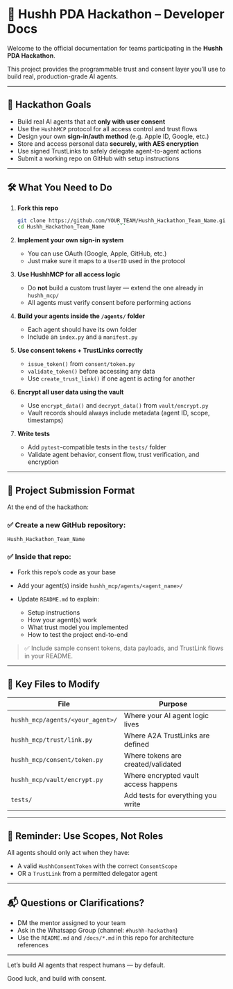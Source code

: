 # 📖 Hushh PDA Hackathon – Developer Docs

Welcome to the official documentation for teams participating in the **Hushh PDA Hackathon**.

This project provides the programmable trust and consent layer you’ll use to build real, production-grade AI agents.

---

## 🚀 Hackathon Goals

- Build real AI agents that act **only with user consent**
- Use the `HushhMCP` protocol for all access control and trust flows
- Design your own **sign-in/auth method** (e.g. Apple ID, Google, etc.)
- Store and access personal data **securely, with AES encryption**
- Use signed TrustLinks to safely delegate agent-to-agent actions
- Submit a working repo on GitHub with setup instructions

---

## 🛠 What You Need to Do

1. **Fork this repo**

   ```bash
   git clone https://github.com/YOUR_TEAM/Hushh_Hackathon_Team_Name.git
   cd Hushh_Hackathon_Team_Name    ```

2. **Implement your own sign-in system**

   * You can use OAuth (Google, Apple, GitHub, etc.)
   * Just make sure it maps to a `UserID` used in the protocol

3. **Use HushhMCP for all access logic**

   * Do **not** build a custom trust layer — extend the one already in `hushh_mcp/`
   * All agents must verify consent before performing actions

4. **Build your agents inside the `/agents/` folder**

   * Each agent should have its own folder
   * Include an `index.py` and a `manifest.py`

5. **Use consent tokens + TrustLinks correctly**

   * `issue_token()` from `consent/token.py`
   * `validate_token()` before accessing any data
   * Use `create_trust_link()` if one agent is acting for another

6. **Encrypt all user data using the vault**

   * Use `encrypt_data()` and `decrypt_data()` from `vault/encrypt.py`
   * Vault records should always include metadata (agent ID, scope, timestamps)

7. **Write tests**

   * Add `pytest`-compatible tests in the `tests/` folder
   * Validate agent behavior, consent flow, trust verification, and encryption

---

## 🧪 Project Submission Format

At the end of the hackathon:

### ✅ Create a new GitHub repository:

```
Hushh_Hackathon_Team_Name
```

### ✅ Inside that repo:

* Fork this repo’s code as your base
* Add your agent(s) inside `hushh_mcp/agents/<agent_name>/`
* Update `README.md` to explain:

  * Setup instructions
  * How your agent(s) work
  * What trust model you implemented
  * How to test the project end-to-end

> ✅ Include sample consent tokens, data payloads, and TrustLink flows in your README.

---

## 📁 Key Files to Modify

| File                             | Purpose                              |
| -------------------------------- | ------------------------------------ |
| `hushh_mcp/agents/<your_agent>/` | Where your AI agent logic lives      |
| `hushh_mcp/trust/link.py`        | Where A2A TrustLinks are defined     |
| `hushh_mcp/consent/token.py`     | Where tokens are created/validated   |
| `hushh_mcp/vault/encrypt.py`     | Where encrypted vault access happens |
| `tests/`                         | Add tests for everything you write   |

---

## 🧠 Reminder: Use Scopes, Not Roles

All agents should only act when they have:

* A valid `HushhConsentToken` with the correct `ConsentScope`
* OR a `TrustLink` from a permitted delegator agent

---

## 📬 Questions or Clarifications?

* DM the mentor assigned to your team
* Ask in the Whatsapp Group (channel: `#hushh-hackathon`)
* Use the `README.md` and `/docs/*.md` in this repo for architecture references

---

Let’s build AI agents that respect humans — by default.

Good luck, and build with consent.

```

